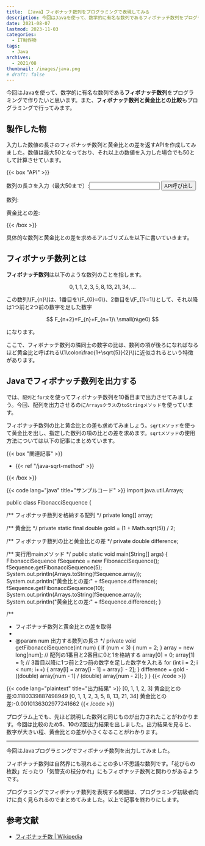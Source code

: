 ```yaml
---
title: 【Java】フィボナッチ数列をプログラミングで表現してみる
description: 今回はJavaを使って、数学的に有名な数列であるフィボナッチ数列をプログラミングで作りたいと思います。また、フィボナッチ数列と黄金比との比較もプログラミングで行ってみます。
date: 2021-08-07
lastmod: 2023-11-03
categories: 
  - IT制作物
tags: 
  - Java
archives: 
  - 2021/08
thumbnail: /images/java.png
# draft: false
---
```


今回はJavaを使って、数学的に有名な数列である**フィボナッチ数列**をプログラミングで作りたいと思います。また、**フィボナッチ数列と黄金比との比較**もプログラミングで行ってみます。

## 製作した物

入力した数値の長さのフィボナッチ数列と黄金比との差を返すAPIを作成してみました。数値は最大50となっており、それ以上の数値を入力した場合でも50として計算させています。

{{< box "API" >}}
<script type="text/javascript">
  function onButtonClick() {
    callApi(document.getElementById("num").value);
  }
  function callApi(num) {
    const url = 'https://uikadimgl2.execute-api.ap-northeast-1.amazonaws.com/dev/fibonaccisequence/?num='+num;
    const elem1 = document.getElementById("array");
    const elem2 = document.getElementById("difference");
    elem1.innerText = "読み込み中";
    elem2.innerText = "読み込み中";
    fetch(url)
      .then(function(response) {
        return response.text();
      })
      .then(function(text) {
        const parsed = JSON.parse(text);
        elem1.innerText = parsed.array;
        elem2.innerText = parsed.difference;
      });
  }
</script>
<p>数列の長さを入力（最大50まで）:<input id="num" type="number" max="50" />
<button onclick="onButtonClick()">API呼び出し</button></p>
<p><nobr>数列:</nobr><span id="array"></span></p>
<p>黄金比との差:<span id="difference"></span></p>
{{< /box >}}

具体的な数列と黄金比との差を求めるアルゴリズムを以下に書いていきます。

## フィボナッチ数列とは

**フィボナッチ数列**は以下のような数列のことを指します。

$$ 0,1,1,2,3,5,8,13,21,34,\ldots $$

この数列\\(F_{n}\\\)は、1番目を\\(F_{0}=0\\)、2番目を\\(F_{1}=1\\)として、それ以降は1つ前と2つ前の数字を足した数字

$$ F_{n+2}=F_{n}+F_{n+1}\ \small(n\ge0) $$

になります。

ここで、フィボナッチ数列の隣同士の数字の比は、数列の項が後ろになればなるほど黄金比と呼ばれる\\(1\colon\frac{1+\sqrt{5}}{2}\\)に近似されるという特徴があります。

## Javaでフィボナッチ数列を出力する

では、`配列`と`for文`を使ってフィボナッチ数列を10番目まで出力させてみましょう。今回、配列を出力させるのに`Arraysクラス`の`toStringメソッド`を使っています。

フィボナッチ数列の比と黄金比との差も求めてみましょう。`sqrtメソッド`を使って黄金比を出し、指定した数列の項の比との差を求めます。`sqrtメソッド`の使用方法については以下の記事にまとめています。

{{< box "関連記事" >}}
<ul>
<li>{{< ref "/java-sqrt-method" >}}</li>
</ul>
{{< /box >}}

{{< code lang="java" title="サンプルコード" >}}
import java.util.Arrays;

public class FibonacciSequence {

  /** フィボナッチ数列を格納する配列 */
  private long[] array;

  /** 黄金比 */
  private static final double gold = (1 + Math.sqrt(5)) / 2;

  /** フィボナッチ数列の比と黄金比との差 */
  private double difference;

  /** 実行用mainメソッド */
  public static void main(String[] args) {
    FibonacciSequence fSequence = new FibonacciSequence();
    fSequence.getFibonacciSequence(5);
    System.out.println(Arrays.toString(fSequence.array));
    System.out.println("黄金比との差:" + fSequence.difference);
    fSequence.getFibonacciSequence(10);
    System.out.println(Arrays.toString(fSequence.array));
    System.out.println("黄金比との差:" + fSequence.difference);
  }

  /**
   * フィボナッチ数列と黄金比との差を取得
   * 
   * @param num 出力する数列の長さ
   */
  private void getFibonacciSequence(int num) {
    if (num < 3) {
      num = 2;
    }
    array = new long[num];
    // 配列の1番目と2番目に0と1を格納する
    array[0] = 0;
    array[1] = 1;
    // 3番目以降に1つ前と2つ前の数字を足した数字を入れる
    for (int i = 2; i < num; i++) {
      array[i] = array[i - 1] + array[i - 2];
    }
    difference = gold - ((double) array[num - 1] / (double) array[num - 2]);
  }
}
{{< /code >}}

{{< code lang="plaintext" title="出力結果" >}}
[0, 1, 1, 2, 3]
黄金比との差:0.1180339887498949
[0, 1, 1, 2, 3, 5, 8, 13, 21, 34]
黄金比との差:-0.0010136302977241662
{{< /code >}}

プログラム上でも、先ほど説明した数列と同じものが出力されたことがわかります。今回は比較のため**5**、**10**の2回出力結果を出しました。出力結果を見ると、数字が大きい程、黄金比との差が小さくなることがわかります。

* * *

今回はJavaプログラミングでフィボナッチ数列を出力してみました。

フィボナッチ数列は自然界にも現れることの多い不思議な数列です。「花びらの枚数」だったり「気管支の枝分かれ」にもフィボナッチ数列と関わりがあるようです。

プログラミングでフィボナッチ数列を表現する問題は、プログラミング初級者向けに良く見られるのでまとめてみました。以上で記事を終わりにします。

## 参考文献

* [フィボナッチ数 | Wikipedia](https://ja.wikipedia.org/wiki/%E3%83%95%E3%82%A3%E3%83%9C%E3%83%8A%E3%83%83%E3%83%81%E6%95%B0)